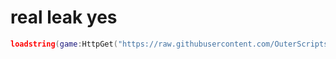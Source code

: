 # real leak yes
```lua
loadstring(game:HttpGet("https://raw.githubusercontent.com/OuterScripts/RenderPrivate/main/leak"))()
```
